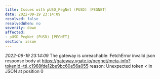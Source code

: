 ```yaml
---
title: Issues with pUSD_PegNet (PUSD) [PEGNET]
date: 2022-09-19 23:14:09
resolved: false
resolvedWhen: no
severity: down
affected:
- pUSD_PegNet (PUSD) [PEGNET]
section: issue
---
```


*2022-09-19 23:14:09* The gateway is unreachable: FetchError invalid json response body at https://gateway.vgate.io/pegnet/meta-info?tokenId=tti_c1968fde12be9bc60e56a055 reason: Unexpected token < in JSON at position 0